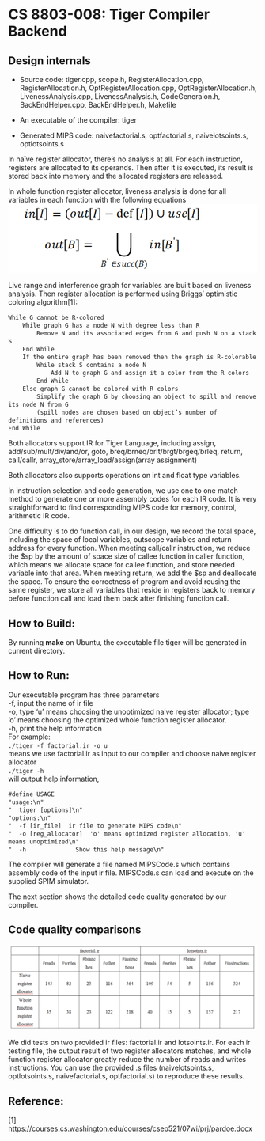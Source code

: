 # CS 8803-008: Tiger Compiler Backend

## Design internals
- Source code: tiger.cpp, scope.h, RegisterAllocation.cpp, RegisterAllocation.h, OptRegisterAllocation.cpp, OptRegisterAllocation.h, LivenessAnalysis.cpp, LivenessAnalysis.h, CodeGeneraion.h, BackEndHelper.cpp, BackEndHelper.h, Makefile  
 
- An executable of the compiler: tiger

- Generated MIPS code: naivefactorial.s, optfactorial.s, naivelotsoints.s, optlotsoints.s

In naïve register allocator, there’s no analysis at all. For each instruction, registers are allocated to its operands. Then after it is executed, its result is stored back into memory and the allocated registers are released.

In whole function register allocator, liveness analysis is done for all variables in each function with the following equations
![avatar](equations.PNG)


Live range and interference graph for variables are built based on liveness analysis. Then register allocation is performed using Briggs’ optimistic coloring algorithm[1]:
```
While G cannot be R-colored
 	While graph G has a node N with degree less than R
	 	Remove N and its associated edges from G and push N on a stack S
 	End While 
 	If the entire graph has been removed then the graph is R-colorable 
 	 	While stack S contains a node N
		 	Add N to graph G and assign it a color from the R colors
 		End While
 	Else graph G cannot be colored with R colors
 		Simplify the graph G by choosing an object to spill and remove its node N from G
 		(spill nodes are chosen based on object’s number of definitions and references)
End While
```

Both allocators support IR for Tiger Language, including assign, add/sub/mult/div/and/or, goto, breq/brneq/brlt/brgt/brgeq/brleq, return, call/callr, array_store/array_load/assign(array assignment)

Both allocators also supports operations on int and float type variables.

In instruction selection and code generation, we use one to one match method to generate one or more assembly codes for each IR code. It is very straightforward to find corresponding MIPS code for memory, control, arithmetic IR code. 

One difficulty is to do function call, in our design, we record the total space, including the space of local variables, outscope variables and return address for every function. When meeting call/callr instruction, we reduce the $sp by the amount of space size of callee function in caller function, which means we allocate space for callee function, and store needed variable into that area. When meeting return, we add the $sp and deallocate the space. To ensure the correctness of program and avoid reusing the same register, we store all variables that reside in registers back to memory before function call and load them back after finishing function call. 


## How to Build:
By running **make** on Ubuntu, the executable file tiger will be generated in current directory.

## How to Run:
Our executable program has three parameters   
-f, input the name of ir file    
-o, type ‘u’ means choosing the unoptimized naive register allocator; type ‘o’ means choosing the optimized whole function register allocator.     
-h, print the help information     
For example:     
`./tiger -f factorial.ir -o u` <br/> 
means we use factorial.ir as input to our compiler and choose naive register allocator <br/> 
`./tiger -h`  <br/> 
will output help information, <br/> 
```
#define USAGE                
"usage:\n"                   
"  tiger [options]\n"       
"options:\n"                    
"  -f [ir_file]  ir file to generate MIPS code\n"     
"  -o [reg_allocator]  'o' means optimized register allocation, 'u' means unoptimized\n"     
"  -h              Show this help message\n" 
```

The compiler will generate a file named MIPSCode.s which contains assembly code of the input ir file. MIPSCode.s can load and execute on the supplied SPIM simulator.    

The next section shows the detailed code quality generated by our compiler.    





## Code quality comparisons
![avatar](codequality.PNG)


We did tests on two provided ir files: factorial.ir and lotsoints.ir. For each ir testing file, the output result of two register allocators matches, and whole function register allocator greatly reduce the number of reads and writes instructions. You can use the provided .s files (naivelotsoints.s, optlotsoints.s, naivefactorial.s, optfactorial.s) to reproduce these results. 



## Reference:
[1] https://courses.cs.washington.edu/courses/csep521/07wi/prj/pardoe.docx
